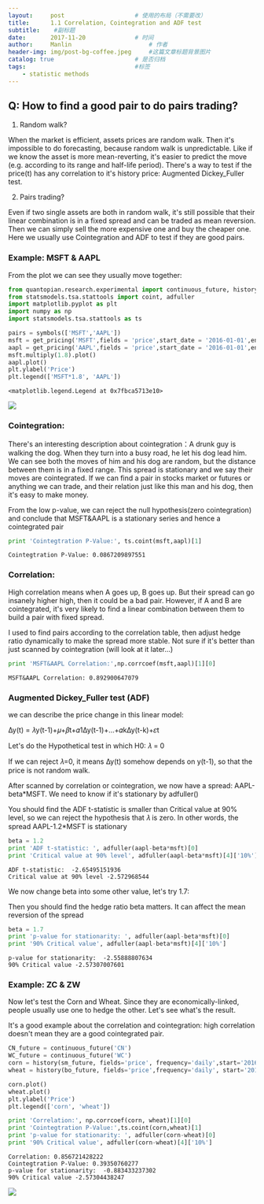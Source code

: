```yaml
---
layout:     post   				    # 使用的布局（不需要改）
title:      1.1 Correlation, Cointegration and ADF test 				# 标题 
subtitle:    #副标题
date:       2017-11-20 				# 时间
author:     Manlin 						# 作者
header-img: img/post-bg-coffee.jpeg 	#这篇文章标题背景图片
catalog: true 						# 是否归档
tags:								#标签
    - statistic methods
---
```





## Q: How to find a good pair to do pairs trading?


1) Random walk?

When the market is efficient, assets prices are random walk. Then it's impossible to do forecasting, because random walk is unpredictable. Like if we know the asset is more mean-reverting, it's easier to predict the move (e.g. according to its range and half-life period). There's a way to test if the price(t) has any correlation to it's history price: Augmented Dickey_Fuller test. 


2) Pairs trading?

Even if two single assets are both in random walk, it's still possible that their linear combination is in a fixed spread and can be traded as mean reversion. Then we can simply sell the more expensive one and buy the cheaper one. Here we usually use Cointegration and ADF to test if they are good pairs. 

### Example: MSFT & AAPL
From the plot we can see they usually move together:


```python
from quantopian.research.experimental import continuous_future, history
from statsmodels.tsa.stattools import coint, adfuller
import matplotlib.pyplot as plt
import numpy as np
import statsmodels.tsa.stattools as ts 

pairs = symbols(['MSFT','AAPL'])
msft = get_pricing('MSFT',fields = 'price',start_date = '2016-01-01',end_date = '2017-01-01')
aapl = get_pricing('AAPL',fields = 'price',start_date = '2016-01-01',end_date = '2017-01-01')
msft.multiply(1.8).plot()
aapl.plot()
plt.ylabel('Price')
plt.legend(['MSFT*1.8', 'AAPL'])
```




    <matplotlib.legend.Legend at 0x7fbca5713e10>




![](https://ws2.sinaimg.cn/large/006tNc79gy1flpgxuwjm9j30n60csabx.jpg)


### Cointegration:

There's an interesting description about cointegration：A drunk guy is walking the dog. When they turn into a busy road, he let his dog lead him. We can see both the moves of him and his dog are random, but the distance between them is in a fixed range. This spread is stationary and we say their moves are cointegrated. If we can find a pair in stocks market or futures or anything we can trade, and their relation just like this man and his dog, then it's easy to make money.

From the low p-value, we can reject the null hypothesis(zero cointegration) and conclude that MSFT&AAPL is a stationary series and hence a cointegrated pair


```python
print 'Cointegtration P-Value:', ts.coint(msft,aapl)[1]
```

    Cointegtration P-Value: 0.0867209897551


### Correlation:

High correlation means when A goes up, B goes up. But their spread can go insanely higher high, then it could be a bad pair. However, if A and B are cointegrated, it's very likely to find a linear combination between them to build a pair with fixed spread.

I used to find pairs according to the correlation table, then adjust hedge ratio dynamically to make the spread more stable. Not sure if it's better than just scanned by cointegration (will look at it later...)


```python
print 'MSFT&AAPL Correlation:',np.corrcoef(msft,aapl)[1][0]
```

    MSFT&AAPL Correlation: 0.892900647079


### Augmented Dickey_Fuller test (ADF)

we can describe the price change in this linear model:

∆y(t) = 𝜆y(t-1)+𝜇+𝛽t+𝛼1∆y(t-1)+...+𝛼k∆y(t-k)+𝜀t

Let's do the Hypothetical test in which H0: 𝜆 = 0   

If we can reject 𝜆=0, it means ∆y(t) somehow depends on y(t-1), so that the price is not random walk.

After scanned by correlation or cointegration, we now have a spread: AAPL-beta*MSFT. We need to know if it's stationary by adfuller()

You should find the ADF t-statistic is smaller than Critical value at 90% level, so we can reject the hypothesis that 𝜆 is zero. In other words, the spread AAPL-1.2*MSFT is stationary


```python
beta = 1.2
print 'ADF t-statistic: ', adfuller(aapl-beta*msft)[0]
print 'Critical value at 90% level', adfuller(aapl-beta*msft)[4]['10%']
```

    ADF t-statistic:  -2.65495151936
    Critical value at 90% level -2.572968544


We now change beta into some other value, let's try 1.7:

Then you should find the hedge ratio beta matters. It can affect the mean reversion of the spread


```python
beta = 1.7
print 'p-value for stationarity: ', adfuller(aapl-beta*msft)[0]
print '90% Critical value', adfuller(aapl-beta*msft)[4]['10%']
```

    p-value for stationarity:  -2.55888807634
    90% Critical value -2.57307007601


### Example: ZC & ZW
Now let's test the Corn and Wheat. Since they are economically-linked, people usually use one to hedge the other. Let's see what's the result.

It's a good example about the correlation and cointegration: high correlation doesn't mean they are a good cointegrated pair.


```python
CN_future = continuous_future('CN')
WC_future = continuous_future('WC')
corn = history(sm_future, fields='price', frequency='daily',start='2016-01-01', end='2017-01-01')
wheat = history(bo_future, fields='price',frequency='daily', start='2016-01-01', end='2017-01-01')

corn.plot()
wheat.plot()
plt.ylabel('Price')
plt.legend(['corn', 'wheat'])

print 'Correlation:', np.corrcoef(corn, wheat)[1][0]
print 'Cointegtration P-Value:',ts.coint(corn,wheat)[1]
print 'p-value for stationarity: ', adfuller(corn-wheat)[0]
print '90% Critical value', adfuller(corn-wheat)[4]['10%']
```

    Correlation: 0.856721428222
    Cointegtration P-Value: 0.39350760277
    p-value for stationarity:  -0.883433237302
    90% Critical value -2.57304438247



![](https://ws3.sinaimg.cn/large/006tNc79gy1flpgxw0v1wj30n30cs3zz.jpg)

